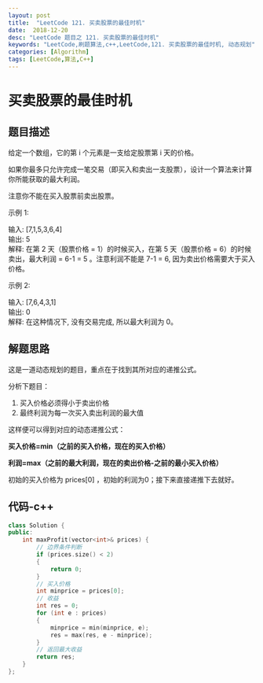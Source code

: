 ```yaml
---
layout: post
title:  "LeetCode 121. 买卖股票的最佳时机"
date:  2018-12-20
desc: "LeetCode 题目之 121. 买卖股票的最佳时机"
keywords: "LeetCode,刷题算法,c++,LeetCode,121. 买卖股票的最佳时机, 动态规划"
categories: [Algorithm]
tags: [LeetCode,算法,C++]
---
```

# 买卖股票的最佳时机

## 题目描述

给定一个数组，它的第 i 个元素是一支给定股票第 i 天的价格。

如果你最多只允许完成一笔交易（即买入和卖出一支股票），设计一个算法来计算你所能获取的最大利润。

注意你不能在买入股票前卖出股票。

示例 1:

输入: [7,1,5,3,6,4]<br />
输出: 5<br />
解释: 在第 2 天（股票价格 = 1）的时候买入，在第 5 天（股票价格 = 6）的时候卖出，最大利润 = 6-1 = 5 。注意利润不能是 7-1 = 6, 因为卖出价格需要大于买入价格。

示例 2:

输入: [7,6,4,3,1]<br />
输出: 0<br />
解释: 在这种情况下, 没有交易完成, 所以最大利润为 0。

## 解题思路

这是一道动态规划的题目，重点在于找到其所对应的递推公式。

分析下题目：

1. 买入价格必须得小于卖出价格
2. 最终利润为每一次买入卖出利润的最大值

这样便可以得到对应的动态递推公式：

**买入价格=min（之前的买入价格，现在的买入价格）**

**利润=max（之前的最大利润，现在的卖出价格-之前的最小买入价格）**

初始的买入价格为 prices[0] ，初始的利润为0；接下来直接递推下去就好。

## 代码-c++

```cpp
class Solution {
public:
    int maxProfit(vector<int>& prices) {
        // 边界条件判断
        if (prices.size() < 2)
        {
            return 0;
        }
        // 买入价格
        int minprice = prices[0];
        // 收益
        int res = 0;
        for (int e : prices)
        {
            minprice = min(minprice, e);
            res = max(res, e - minprice);
        }
        // 返回最大收益
        return res;
    }
};
```
